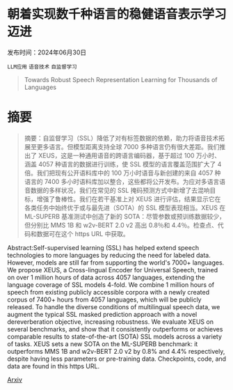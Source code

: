 # 朝着实现数千种语言的稳健语音表示学习迈进

发布时间：2024年06月30日

`LLM应用` `语音技术` `自监督学习`

> Towards Robust Speech Representation Learning for Thousands of Languages

# 摘要

> 摘要：自监督学习（SSL）降低了对有标签数据的依赖，助力将语音技术拓展至更多语言。但模型距离支持全球 7000 多种语言仍有很大差距。我们推出了 XEUS，这是一种通用语音的跨语言编码器，基于超过 100 万小时、涵盖 4057 种语言的数据进行训练，使 SSL 模型的语言覆盖范围扩大了 4 倍。我们把现有公开语料库中的 100 万小时语音与新创建的来自 4057 种语言的 7400 多小时语料库加以整合，这些都将公开发布。为应对多语言语音数据的多样状况，我们在常见的 SSL 掩码预测方式中新增了去混响目标，增强了鲁棒性。我们在若干基准上对 XEUS 进行评估，结果显示它在各类任务中始终优于或与最先进（SOTA）的 SSL 模型表现相当。XEUS 在 ML-SUPERB 基准测试中创造了新的 SOTA：尽管参数或预训练数据较少，但分别比 MMS 1B 和 w2v-BERT 2.0 v2 高出 0.8％和 4.4％。检查点、代码和数据可在这个 https URL 中获取。

> 
Abstract:Self-supervised learning (SSL) has helped extend speech technologies to more languages by reducing the need for labeled data. However, models are still far from supporting the world's 7000+ languages. We propose XEUS, a Cross-lingual Encoder for Universal Speech, trained on over 1 million hours of data across 4057 languages, extending the language coverage of SSL models 4-fold. We combine 1 million hours of speech from existing publicly accessible corpora with a newly created corpus of 7400+ hours from 4057 languages, which will be publicly released. To handle the diverse conditions of multilingual speech data, we augment the typical SSL masked prediction approach with a novel dereverberation objective, increasing robustness. We evaluate XEUS on several benchmarks, and show that it consistently outperforms or achieves comparable results to state-of-the-art (SOTA) SSL models across a variety of tasks. XEUS sets a new SOTA on the ML-SUPERB benchmark: it outperforms MMS 1B and w2v-BERT 2.0 v2 by 0.8% and 4.4% respectively, despite having less parameters or pre-training data. Checkpoints, code, and data are found in this https URL.
    

[Arxiv](https://arxiv.org/pdf/2407.00837)